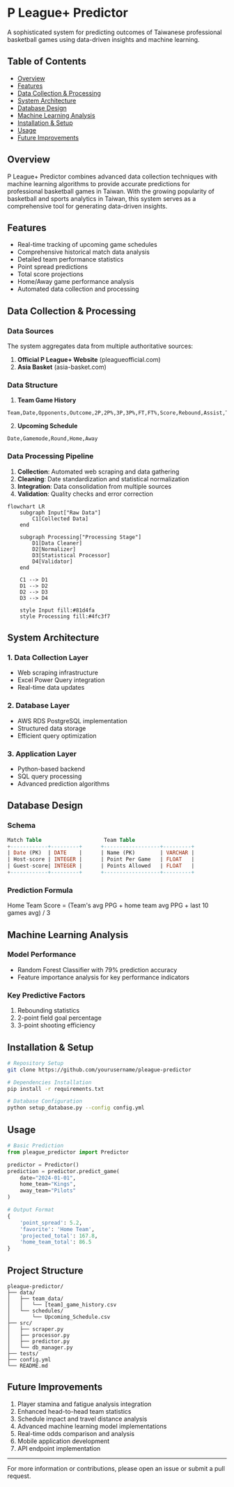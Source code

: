 # P League+ Predictor
A sophisticated system for predicting outcomes of Taiwanese professional basketball games using data-driven insights and machine learning.

## Table of Contents
- [Overview](#overview)
- [Features](#features)
- [Data Collection & Processing](#data-collection--processing)
- [System Architecture](#system-architecture)
- [Database Design](#database-design)
- [Machine Learning Analysis](#machine-learning-analysis)
- [Installation & Setup](#installation--setup)
- [Usage](#usage)
- [Future Improvements](#future-improvements)

## Overview
P League+ Predictor combines advanced data collection techniques with machine learning algorithms to provide accurate predictions for professional basketball games in Taiwan. With the growing popularity of basketball and sports analytics in Taiwan, this system serves as a comprehensive tool for generating data-driven insights.

## Features
- Real-time tracking of upcoming game schedules
- Comprehensive historical match data analysis
- Detailed team performance statistics
- Point spread predictions
- Total score projections
- Home/Away game performance analysis
- Automated data collection and processing

## Data Collection & Processing

### Data Sources
The system aggregates data from multiple authoritative sources:
1. **Official P League+ Website** (pleagueofficial.com)
2. **Asia Basket** (asia-basket.com)

### Data Structure
1. **Team Game History**
```csv
Team,Date,Opponents,Outcome,2P,2P%,3P,3P%,FT,FT%,Score,Rebound,Assist,TO,Steal,Block,Foul,Result,Round,Home/Away
```

2. **Upcoming Schedule**
```csv
Date,Gamemode,Round,Home,Away
```

### Data Processing Pipeline
1. **Collection**: Automated web scraping and data gathering
2. **Cleaning**: Date standardization and statistical normalization
3. **Integration**: Data consolidation from multiple sources
4. **Validation**: Quality checks and error correction
```mermaid
flowchart LR
    subgraph Input["Raw Data"]
        C1[Collected Data]
    end

    subgraph Processing["Processing Stage"]
        D1[Data Cleaner]
        D2[Normalizer]
        D3[Statistical Processor]
        D4[Validator]
    end

    C1 --> D1
    D1 --> D2
    D2 --> D3
    D3 --> D4

    style Input fill:#81d4fa
    style Processing fill:#4fc3f7
```
## System Architecture

### 1. Data Collection Layer
- Web scraping infrastructure
- Excel Power Query integration
- Real-time data updates

### 2. Database Layer
- AWS RDS PostgreSQL implementation
- Structured data storage
- Efficient query optimization

### 3. Application Layer
- Python-based backend
- SQL query processing
- Advanced prediction algorithms

## Database Design

### Schema
```sql
Match Table                    Team Table
+------------+---------+      +------------------+---------+
| Date (PK)  | DATE    |      | Name (PK)        | VARCHAR |
| Host-score | INTEGER |      | Point Per Game   | FLOAT   |
| Guest-score| INTEGER |      | Points Allowed   | FLOAT   |
+------------+---------+      +------------------+---------+
```

### Prediction Formula
Home Team Score = (Team's avg PPG + home team avg PPG + last 10 games avg) / 3

## Machine Learning Analysis

### Model Performance
- Random Forest Classifier with 79% prediction accuracy
- Feature importance analysis for key performance indicators

### Key Predictive Factors
1. Rebounding statistics
2. 2-point field goal percentage
3. 3-point shooting efficiency

## Installation & Setup

```bash
# Repository Setup
git clone https://github.com/yourusername/pleague-predictor

# Dependencies Installation
pip install -r requirements.txt

# Database Configuration
python setup_database.py --config config.yml
```

## Usage

```python
# Basic Prediction
from pleague_predictor import Predictor

predictor = Predictor()
prediction = predictor.predict_game(
    date="2024-01-01",
    home_team="Kings",
    away_team="Pilots"
)

# Output Format
{
    'point_spread': 5.2,
    'favorite': 'Home Team',
    'projected_total': 167.8,
    'home_team_total': 86.5
}
```

## Project Structure
```
pleague-predictor/
├── data/
│   ├── team_data/
│   │   └── [team]_game_history.csv
│   └── schedules/
│       └── Upcoming_Schedule.csv
├── src/
│   ├── scraper.py
│   ├── processor.py
│   ├── predictor.py
│   └── db_manager.py
├── tests/
├── config.yml
└── README.md
```

## Future Improvements
1. Player stamina and fatigue analysis integration
2. Enhanced head-to-head team statistics
3. Schedule impact and travel distance analysis
4. Advanced machine learning model implementations
5. Real-time odds comparison and analysis
6. Mobile application development
7. API endpoint implementation

---
For more information or contributions, please open an issue or submit a pull request.

